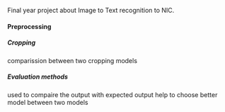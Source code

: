 Final year project about Image to Text recognition to NIC.
#### Preprocessing
##### Cropping
comparission between two cropping models
##### Evaluation methods 
used to compaire the output with expected output
help to choose better model between two models
